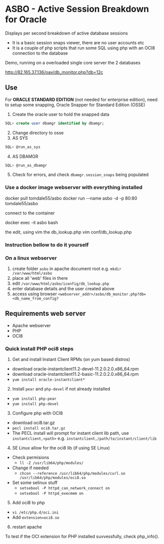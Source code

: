 # ASBO - Active Session Breakdown for Oracle

Displays per second breakdown of active database sessions

- It is a basic session snaps viewer, there are no user accounts etc
- It is a couple of php scripts that run some SQL using php with an OCI8 connection to the database

Demo, running on a overloaded single core server the 2 databases

http://82.165.37.136/oav/db_monitor.php?db=12c

## Use

For **ORACLE STANDARD EDITION** (not needed for enterprise edition), need to setup some snapping, Oracle Snapper for Standard Edition (OSSE)

1. Create the oracle user to hold the snapped data
```sql
SQL> create user dbamgr identified by dbamgr;
```
2. Change directory to osse
3. AS SYS
```sql
SQL> @run_as_sys
```
4. AS DBAMGR
```sql
SQL> @run_as_dbamgr
```
5. Check for errors, and check `dbamgr.session_snaps` being populated

### Use a docker image webserver with everything installed

docker pull tomdale55/asbo
docker run --name asbo -d -p 80:80 tomdale55/asbo

connect to the container

docker exec -it asbo bash

the edit, using vim the db_lookup.php
vim conf/db_lookup.php

### Instruction bellow to do it yourself

### On a linux webserver

1. create folder `asbo` in apache document root e.g. `mkdir /var/www/html/asbo`
2. place all 'web' files in there
3. edit `/var/www/html/asbo/iconfig/db_lookup.php`
  1. enter database details and the user created above
4. access using browser
  `<webserver_addr>/asbo/db_monitor.php?db=<db_name_from_config?`

## Requirements web server

* Apache webserver
* PHP
* OCI8

### Quick install PHP oci8 steps

1. Get and install Instant Client RPMs (on yum based distros)
  * download oracle-instantclient11.2-devel-11.2.0.2.0.x86_64.rpm
  * download oracle-instantclient11.2-basic-11.2.0.2.0.x86_64.rpm
  * `yum install oracle-instantclient*`
2. Install `pear` and `php-devel` if not already installed
  * `yum install php-pear`
  * `yum install php-devel`
3. Configure php with OCI8
  * download oci8.tar.gz
  * `pecl install oci8.tar.gz`
  * The PECL install will prompt for instant client lib path, use `instantclient,<path>` e.g. `instantclient,/path/to/instant/client/lib`
4. SE Linux allow for the oci8 lib (if using SE Linux)
  * Check permisions
    * `ll -Z /usr/lib64/php/modules/`
  * Change if needed
    * `chcon --reference /usr/lib64/php/modules/curl.so /usr/lib64/php/modules/oci8.so`
  * Set some selinux stuff
    * `setsebool -P httpd_can_network_connect on`
    * `setsebool -P httpd_execmem on`
5. Add oci8 to php
  * `vi /etc/php.d/oci.ini`
  * Add `extension=oci8.so`
6. restart apache

To test if the OCI extension for PHP installed suvvessfully, check php_info().

